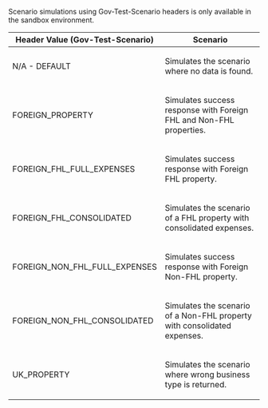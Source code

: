 <p>Scenario simulations using Gov-Test-Scenario headers is only available in the sandbox environment.</p>
<table>
    <thead>
        <tr>
            <th>Header Value (Gov-Test-Scenario)</th>
            <th>Scenario</th>
        </tr>
    </thead>
    <tbody>
        <tr>
            <td><p>N/A - DEFAULT</p></td>
            <td><p>Simulates the scenario where no data is found.</p></td>
        </tr>
        <tr>
            <td><p>FOREIGN_PROPERTY</p></td>
            <td><p>Simulates success response with Foreign FHL and Non-FHL properties.</p></td>
        </tr>
        <tr>
            <td><p>FOREIGN_FHL_FULL_EXPENSES</p></td>
            <td><p>Simulates success response with Foreign FHL property.</p></td>
        </tr>
        <tr>
            <td><p>FOREIGN_FHL_CONSOLIDATED</p></td>
            <td><p>Simulates the scenario of a FHL property with consolidated expenses.</p></td>
        </tr>
        <tr>
            <td><p>FOREIGN_NON_FHL_FULL_EXPENSES</p></td>
            <td><p>Simulates success response with Foreign Non-FHL property.</p></td>
        </tr>
        <tr>
            <td><p>FOREIGN_NON_FHL_CONSOLIDATED</p></td>
            <td><p>Simulates the scenario of a Non-FHL property with consolidated expenses.</p></td>
        </tr>
        <tr>
            <td><p>UK_PROPERTY</p></td>
            <td><p>Simulates the scenario where wrong business type is returned.</p></td>
        </tr>
    </tbody>
</table>
